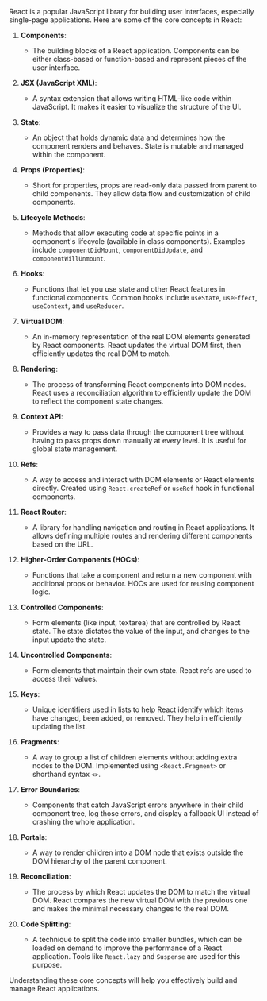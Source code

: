 React is a popular JavaScript library for building user interfaces, especially single-page applications. Here are some of the core concepts in React:

1. **Components**:
   - The building blocks of a React application. Components can be either class-based or function-based and represent pieces of the user interface.

2. **JSX (JavaScript XML)**:
   - A syntax extension that allows writing HTML-like code within JavaScript. It makes it easier to visualize the structure of the UI.

3. **State**:
   - An object that holds dynamic data and determines how the component renders and behaves. State is mutable and managed within the component.

4. **Props (Properties)**:
   - Short for properties, props are read-only data passed from parent to child components. They allow data flow and customization of child components.

5. **Lifecycle Methods**:
   - Methods that allow executing code at specific points in a component's lifecycle (available in class components). Examples include `componentDidMount`, `componentDidUpdate`, and `componentWillUnmount`.

6. **Hooks**:
   - Functions that let you use state and other React features in functional components. Common hooks include `useState`, `useEffect`, `useContext`, and `useReducer`.

7. **Virtual DOM**:
   - An in-memory representation of the real DOM elements generated by React components. React updates the virtual DOM first, then efficiently updates the real DOM to match.

8. **Rendering**:
   - The process of transforming React components into DOM nodes. React uses a reconciliation algorithm to efficiently update the DOM to reflect the component state changes.

9. **Context API**:
   - Provides a way to pass data through the component tree without having to pass props down manually at every level. It is useful for global state management.

10. **Refs**:
    - A way to access and interact with DOM elements or React elements directly. Created using `React.createRef` or `useRef` hook in functional components.

11. **React Router**:
    - A library for handling navigation and routing in React applications. It allows defining multiple routes and rendering different components based on the URL.

12. **Higher-Order Components (HOCs)**:
    - Functions that take a component and return a new component with additional props or behavior. HOCs are used for reusing component logic.

13. **Controlled Components**:
    - Form elements (like input, textarea) that are controlled by React state. The state dictates the value of the input, and changes to the input update the state.

14. **Uncontrolled Components**:
    - Form elements that maintain their own state. React refs are used to access their values.

15. **Keys**:
    - Unique identifiers used in lists to help React identify which items have changed, been added, or removed. They help in efficiently updating the list.

16. **Fragments**:
    - A way to group a list of children elements without adding extra nodes to the DOM. Implemented using `<React.Fragment>` or shorthand syntax `<>`.

17. **Error Boundaries**:
    - Components that catch JavaScript errors anywhere in their child component tree, log those errors, and display a fallback UI instead of crashing the whole application.

18. **Portals**:
    - A way to render children into a DOM node that exists outside the DOM hierarchy of the parent component.

19. **Reconciliation**:
    - The process by which React updates the DOM to match the virtual DOM. React compares the new virtual DOM with the previous one and makes the minimal necessary changes to the real DOM.

20. **Code Splitting**:
    - A technique to split the code into smaller bundles, which can be loaded on demand to improve the performance of a React application. Tools like `React.lazy` and `Suspense` are used for this purpose.

Understanding these core concepts will help you effectively build and manage React applications.
